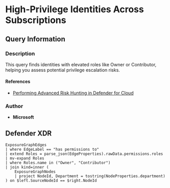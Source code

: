 # High-Privilege Identities Across Subscriptions

## Query Information

### Description

This query finds identities with elevated roles like Owner or Contributor, helping you assess potential privilege escalation risks.


#### References

- [Performing Advanced Risk Hunting in Defender for Cloud](https://techcommunity.microsoft.com/blog/microsoftdefendercloudblog/performing-advanced-risk-hunting-in-defender-for-cloud/4420633)


### Author

- **Microsoft**

## Defender XDR

```kql
ExposureGraphEdges
| where EdgeLabel == "has permissions to"
| extend Roles = parse_json(EdgeProperties).rawData.permissions.roles
| mv-expand Roles
| where Roles.name in ("Owner", "Contributor")
| join kind=inner (
    ExposureGraphNodes
    | project NodeId, Department = tostring(NodeProperties.department)
) on $left.SourceNodeId == $right.NodeId
```
